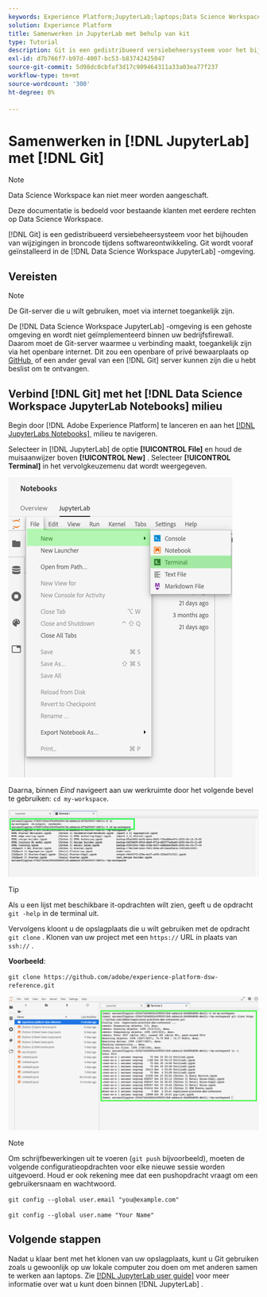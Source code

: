 ```yaml
---
keywords: Experience Platform;JupyterLab;laptops;Data Science Workspace;populaire onderwerpen;Git;Github
solution: Experience Platform
title: Samenwerken in JupyterLab met behulp van kit
type: Tutorial
description: Git is een gedistribueerd versiebeheersysteem voor het bijhouden van wijzigingen in broncode tijdens softwareontwikkeling. Git is vooraf geïnstalleerd in de Data Science Workspace JupyterLab-omgeving.
exl-id: d7b766f7-b97d-4007-bc53-b83742425047
source-git-commit: 5d98dc0cbfaf3d17c909464311a33a03ea77f237
workflow-type: tm+mt
source-wordcount: '300'
ht-degree: 0%

---
```


# Samenwerken in [!DNL JupyterLab] met [!DNL Git]

>[!NOTE]
>
>Data Science Workspace kan niet meer worden aangeschaft.
>
>Deze documentatie is bedoeld voor bestaande klanten met eerdere rechten op Data Science Workspace.

[!DNL Git] is een gedistribueerd versiebeheersysteem voor het bijhouden van wijzigingen in broncode tijdens softwareontwikkeling. Git wordt vooraf geïnstalleerd in de [!DNL Data Science Workspace JupyterLab] -omgeving.

## Vereisten

>[!NOTE]
>
> De Git-server die u wilt gebruiken, moet via internet toegankelijk zijn.

De [!DNL Data Science Workspace JupyterLab] -omgeving is een gehoste omgeving en wordt niet geïmplementeerd binnen uw bedrijfsfirewall. Daarom moet de Git-server waarmee u verbinding maakt, toegankelijk zijn via het openbare internet. Dit zou een openbare of privé bewaarplaats op [&#x200B; GitHub &#x200B;](https://github.com/) of een ander geval van een [!DNL Git] server kunnen zijn die u hebt beslist om te ontvangen.

## Verbind [!DNL Git] met het [!DNL Data Science Workspace JupyterLab Notebooks] milieu

Begin door [!DNL Adobe Experience Platform] te lanceren en aan het [[!DNL JupyterLabs Notebooks] &#x200B;](https://platform.adobe.com/notebooks/jupyterLab) milieu te navigeren.

Selecteer in [!DNL JupyterLab] de optie **[!UICONTROL File]** en houd de muisaanwijzer boven **[!UICONTROL New]** . Selecteer **[!UICONTROL Terminal]** in het vervolgkeuzemenu dat wordt weergegeven.

![&#x200B; JupyterLab Nav &#x200B;](../images/jupyterlab/tutorials/open-terminal.png)

Daarna, binnen *Eind* navigeert aan uw werkruimte door het volgende bevel te gebruiken: `cd my-workspace`.

![&#x200B; cd werkruimte &#x200B;](../images/jupyterlab/tutorials/find-workspace.png)

>[!TIP]
>
> Als u een lijst met beschikbare it-opdrachten wilt zien, geeft u de opdracht `git -help` in de terminal uit.

Vervolgens kloont u de opslagplaats die u wilt gebruiken met de opdracht `git clone` . Klonen van uw project met een `https://` URL in plaats van `ssh://` .

**Voorbeeld**:

`git clone https://github.com/adobe/experience-platform-dsw-reference.git`

![&#x200B; kloon &#x200B;](../images/jupyterlab/tutorials/git-collaboration.png)

>[!NOTE]
>
> Om schrijfbewerkingen uit te voeren (`git push` bijvoorbeeld), moeten de volgende configuratieopdrachten voor elke nieuwe sessie worden uitgevoerd. Houd er ook rekening mee dat een pushopdracht vraagt om een gebruikersnaam en wachtwoord.
>
>`git config --global user.email "you@example.com"`
>
>`git config --global user.name "Your Name"`

## Volgende stappen

Nadat u klaar bent met het klonen van uw opslagplaats, kunt u Git gebruiken zoals u gewoonlijk op uw lokale computer zou doen om met anderen samen te werken aan laptops. Zie [[!DNL JupyterLab user guide]](./overview.md) voor meer informatie over wat u kunt doen binnen [!DNL JupyterLab] .
